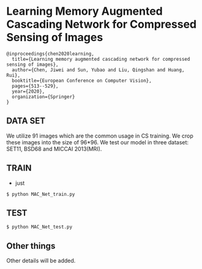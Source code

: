 # Learning Memory Augmented Cascading Network for Compressed Sensing of Images
```
@inproceedings{chen2020learning,
  title={Learning memory augmented cascading network for compressed sensing of images},
  author={Chen, Jiwei and Sun, Yubao and Liu, Qingshan and Huang, Rui},
  booktitle={European Conference on Computer Vision},
  pages={513--529},
  year={2020},
  organization={Springer}
}
```

## DATA SET
We utilize 91 images which are the common usage in CS training. We crop these images into the size of 96*96. We test our model in three dataset: SET11, BSD68 and MICCAI 2013(MRI).
## TRAIN
* just 
```
$ python MAC_Net_train.py
```
## TEST
```
$ python MAC_Net_test.py
```

## Other things
Other details will be added.
